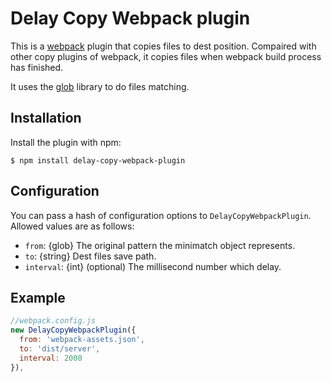 # Delay Copy Webpack plugin

This is a [webpack](http://webpack.github.io/) plugin that copies files to dest position. Compaired with other copy plugins of webpack, it copies files when webpack build process has finished.

 It uses the [glob](https://github.com/isaacs/node-glob) library to do files matching.

## Installation

Install the plugin with npm:
```shell
$ npm install delay-copy-webpack-plugin
```

## Configuration

You can pass a hash of configuration options to `DelayCopyWebpackPlugin`.
Allowed values are as follows:

- `from`: {glob} The original pattern the minimatch object represents.
- `to`: {string} Dest files save path.
- `interval`: {int} (optional) The millisecond number which delay.

## Example

```javascript
//webpack.config.js
new DelayCopyWebpackPlugin({
  from: 'webpack-assets.json',
  to: 'dist/server',
  interval: 2000
}),
```
